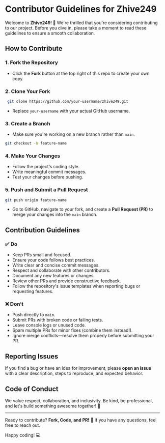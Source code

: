 # Contributor Guidelines for Zhive249

Welcome to **Zhive249**! 🚀 We're thrilled that you're considering contributing to our project. Before you dive in, please take a moment to read these guidelines to ensure a smooth collaboration.

## How to Contribute

### 1. Fork the Repository
- Click the **Fork** button at the top right of this repo to create your own copy.

### 2. Clone Your Fork
```sh
 git clone https://github.com/your-username/zhive249.git
```
- Replace `your-username` with your actual GitHub username.

### 3. Create a Branch
- Make sure you're working on a new branch rather than `main`.
```sh
git checkout -b feature-name
```

### 4. Make Your Changes
- Follow the project's coding style.
- Write meaningful commit messages.
- Test your changes before pushing.

### 5. Push and Submit a Pull Request
```sh
git push origin feature-name
```
- Go to GitHub, navigate to your fork, and create a **Pull Request (PR)** to merge your changes into the `main` branch.

## Contribution Guidelines

### ✅ Do
- Keep PRs small and focused.
- Ensure your code follows best practices.
- Write clear and concise commit messages.
- Respect and collaborate with other contributors.
- Document any new features or changes.
- Review other PRs and provide constructive feedback.
- Follow the repository's issue templates when reporting bugs or requesting features.

### ❌ Don’t
- Push directly to `main`.
- Submit PRs with broken code or failing tests.
- Leave console logs or unused code.
- Spam multiple PRs for minor fixes (combine them instead!).
- Ignore merge conflicts—resolve them properly before submitting your PR.

## Reporting Issues
If you find a bug or have an idea for improvement, please **open an issue** with a clear description, steps to reproduce, and expected behavior.

## Code of Conduct
We value respect, collaboration, and inclusivity. Be kind, be professional, and let's build something awesome together! 🚀

---
Ready to contribute? **Fork, Code, and PR!** 🎉 If you have any questions, feel free to reach out.

Happy coding! 💻

